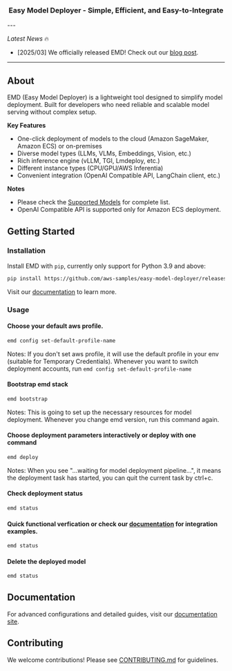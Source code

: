 <h3 align="center">
Easy Model Deployer - Simple, Efficient, and Easy-to-Integrate
</h3>
---

*Latest News* 🔥

- [2025/03] We officially released EMD! Check out our [blog post](https://vllm.ai).

---

## About

EMD (Easy Model Deployer) is a lightweight tool designed to simplify model deployment. Built for developers who need reliable and scalable model serving without complex setup.

**Key Features**
- One-click deployment of models to the cloud (Amazon SageMaker, Amazon ECS) or on-premises
- Diverse model types (LLMs, VLMs, Embeddings, Vision, etc.)
- Rich inference engine (vLLM, TGI, Lmdeploy, etc.)
- Different instance types (CPU/GPU/AWS Inferentia)
- Convenient integration (OpenAI Compatible API, LangChain client, etc.)

**Notes**

- Please check the [Supported Models](docs/supported_models.md) for complete list.
- OpenAI Compatible API is supported only for Amazon ECS deployment.

## Getting Started

### Installation

Install EMD with `pip`, currently only support for Python 3.9 and above:

```bash
pip install https://github.com/aws-samples/easy-model-deployer/releases/download/v0.1.0/easy_model_deployer-0.1.0-py3-none-any.whl
```

Visit our [documentation](https://aws-samples.github.io/easy-model-deployer/) to learn more.

### Usage

#### Choose your default aws profile. 
```bash
emd config set-default-profile-name
```
Notes: If you don't set aws profile, it will use the default profile in your env (suitable for Temporary Credentials). Whenever you want to switch deployment accounts, run ```emd config set-default-profile-name```

#### Bootstrap emd stack
```bash
emd bootstrap
```
Notes: This is going to set up the necessary resources for model deployment. Whenever you change emd version, run this command again.

#### Choose deployment parameters interactively or deploy with one command
```bash
emd deploy
```
Notes: When you see "...waiting for model deployment pipeline...",  it means the deployment task has started, you can quit the current task by ctrl+c.

#### Check deployment status
```bash
emd status
```

#### Quick functional verfication or check our [documentation](https://aws-samples.github.io/easy-model-deployer/) for integration examples.
```bash
emd status
```

#### Delete the deployed model
```bash
emd status
```


## Documentation

For advanced configurations and detailed guides, visit our [documentation site](https://emd-docs.example.com).

## Contributing

We welcome contributions! Please see [CONTRIBUTING.md](CONTRIBUTING.md) for guidelines.
